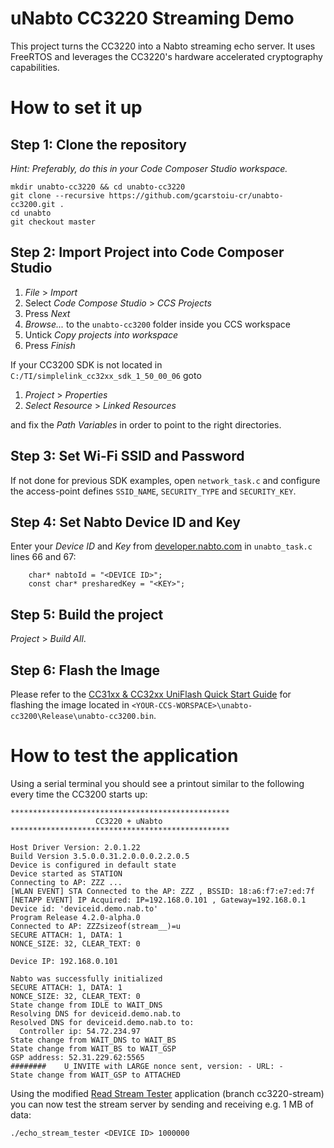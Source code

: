 # uNabto CC3220 Streaming Demo

This project turns the CC3220 into a Nabto streaming echo server. It uses FreeRTOS and leverages the CC3220's hardware accelerated cryptography capabilities.

# How to set it up

## Step 1: Clone the repository

*Hint: Preferably, do this in your Code Composer Studio workspace.*

```
mkdir unabto-cc3220 && cd unabto-cc3220
git clone --recursive https://github.com/gcarstoiu-cr/unabto-cc3200.git .
cd unabto
git checkout master
```

## Step 2: Import Project into Code Composer Studio

1. *File* > *Import*
2. Select *Code Compose Studio* > *CCS Projects*
3. Press *Next*
4. *Browse...* to the `unabto-cc3200` folder inside you CCS workspace
5. Untick *Copy projects into workspace*
6. Press *Finish*

If your CC3200 SDK is not located in `C:/TI/simplelink_cc32xx_sdk_1_50_00_06` goto

1. *Project* > *Properties*
2. *Select Resource* > *Linked Resources*

and fix the *Path Variables* in order to point to the right directories.

## Step 3: Set Wi-Fi SSID and Password

If not done for previous SDK examples, open `network_task.c` and configure the access-point defines `SSID_NAME`, `SECURITY_TYPE` and `SECURITY_KEY`.

## Step 4: Set Nabto Device ID and Key

Enter your *Device ID* and *Key* from [developer.nabto.com](developer.nabto.com) in `unabto_task.c` lines 66 and 67:

```
    char* nabtoId = "<DEVICE ID>";
    const char* presharedKey = "<KEY>";
```

## Step 5: Build the project

*Project* > *Build All*.

## Step 6: Flash the Image

Please refer to the [CC31xx & CC32xx UniFlash Quick Start Guide](http://processors.wiki.ti.com/index.php/CC31xx_%26_CC32xx_UniFlash_Quick_Start_Guide#CC32xx_MCU_image_flashing) for flashing the image located in `<YOUR-CCS-WORSPACE>\unabto-cc3200\Release\unabto-cc3200.bin`.

# How to test the application

Using a serial terminal you should see a printout similar to the following every time the CC3200 starts up:

```
*************************************************
                   CC3220 + uNabto
*************************************************

Host Driver Version: 2.0.1.22
Build Version 3.5.0.0.31.2.0.0.0.2.2.0.5
Device is configured in default state
Device started as STATION
Connecting to AP: ZZZ ...
[WLAN EVENT] STA Connected to the AP: ZZZ , BSSID: 18:a6:f7:e7:ed:7f
[NETAPP EVENT] IP Acquired: IP=192.168.0.101 , Gateway=192.168.0.1
Device id: 'deviceid.demo.nab.to'
Program Release 4.2.0-alpha.0
Connected to AP: ZZZsizeof(stream__)=u
SECURE ATTACH: 1, DATA: 1
NONCE_SIZE: 32, CLEAR_TEXT: 0

Device IP: 192.168.0.101

Nabto was successfully initialized
SECURE ATTACH: 1, DATA: 1
NONCE_SIZE: 32, CLEAR_TEXT: 0
State change from IDLE to WAIT_DNS
Resolving DNS for deviceid.demo.nab.to
Resolved DNS for deviceid.demo.nab.to to:
  Controller ip: 54.72.234.97
State change from WAIT_DNS to WAIT_BS
State change from WAIT_BS to WAIT_GSP
GSP address: 52.31.229.62:5565
########    U_INVITE with LARGE nonce sent, version: - URL: -
State change from WAIT_GSP to ATTACHED
```

Using the modified [Read Stream Tester](https://github.com/gcarstoiu-cr/echo-stream-tester.git) application (branch cc3220-stream) you can now test the stream server by sending and receiving e.g. 1 MB of data:

```
./echo_stream_tester <DEVICE ID> 1000000
```

